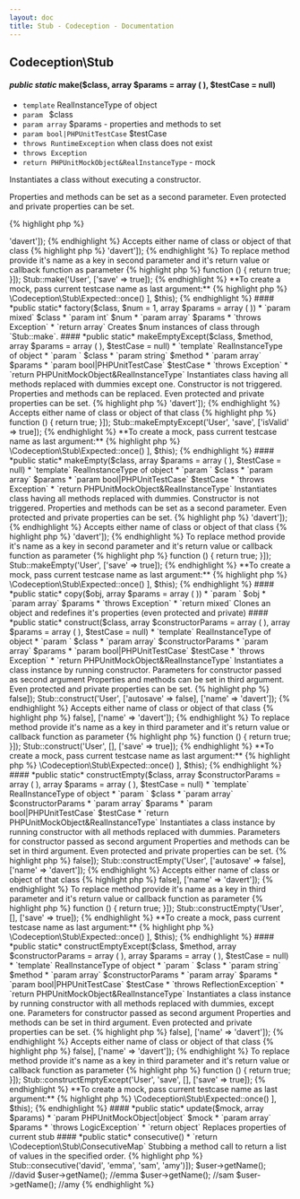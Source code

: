 ```yaml
---
layout: doc
title: Stub - Codeception - Documentation
---
```



## Codeception\Stub



#### *public static* make($class, array $params = array ( ), $testCase = null)

* `template` RealInstanceType of object
* `param ` $class
* `param array` $params - properties and methods to set
* `param bool|PHPUnitTestCase` $testCase
* `throws RuntimeException` when class does not exist
* `throws Exception`
* `return PHPUnitMockObject&RealInstanceType` - mock

Instantiates a class without executing a constructor.

Properties and methods can be set as a second parameter.
Even protected and private properties can be set.

{% highlight php %}

<?php
Stub::make('User');
Stub::make('User', ['name' => 'davert']);

{% endhighlight %}

Accepts either name of class or object of that class

{% highlight php %}

<?php
Stub::make(new User, ['name' => 'davert']);

{% endhighlight %}

To replace method provide it's name as a key in second parameter
and it's return value or callback function as parameter

{% highlight php %}

<?php
Stub::make('User', ['save' => function () { return true; }]);
Stub::make('User', ['save' => true]);

{% endhighlight %}

**To create a mock, pass current testcase name as last argument:**

{% highlight php %}

<?php
Stub::make('User', [
     'save' => \Codeception\Stub\Expected::once()
], $this);

{% endhighlight %}

#### *public static* factory($class, $num = 1, array $params = array ( ))

* `param mixed` $class
* `param int` $num
* `param array` $params
* `throws Exception`
* `return array`

Creates $num instances of class through `Stub::make`.

#### *public static* makeEmptyExcept($class, $method, array $params = array ( ), $testCase = null)

* `template` RealInstanceType of object
* `param ` $class
* `param string` $method
* `param array` $params
* `param bool|PHPUnitTestCase` $testCase
* `throws Exception`
* `return PHPUnitMockObject&RealInstanceType`

Instantiates class having all methods replaced with dummies except one.

Constructor is not triggered.
Properties and methods can be replaced.
Even protected and private properties can be set.

{% highlight php %}

<?php
Stub::makeEmptyExcept('User', 'save');
Stub::makeEmptyExcept('User', 'save', ['name' => 'davert']);

{% endhighlight %}

Accepts either name of class or object of that class

{% highlight php %}

<?php
* Stub::makeEmptyExcept(new User, 'save');

{% endhighlight %}

To replace method provide it's name as a key in second parameter
and it's return value or callback function as parameter

{% highlight php %}

<?php
Stub::makeEmptyExcept('User', 'save', ['isValid' => function () { return true; }]);
Stub::makeEmptyExcept('User', 'save', ['isValid' => true]);

{% endhighlight %}

**To create a mock, pass current testcase name as last argument:**

{% highlight php %}

<?php
Stub::makeEmptyExcept('User', 'validate', [
     'save' => \Codeception\Stub\Expected::once()
], $this);

{% endhighlight %}

#### *public static* makeEmpty($class, array $params = array ( ), $testCase = null)

* `template` RealInstanceType of object
* `param ` $class
* `param array` $params
* `param bool|PHPUnitTestCase` $testCase
* `throws Exception`
* `return PHPUnitMockObject&RealInstanceType`

Instantiates class having all methods replaced with dummies.

Constructor is not triggered.
Properties and methods can be set as a second parameter.
Even protected and private properties can be set.

{% highlight php %}

<?php
Stub::makeEmpty('User');
Stub::makeEmpty('User', ['name' => 'davert']);

{% endhighlight %}

Accepts either name of class or object of that class

{% highlight php %}

<?php
Stub::makeEmpty(new User, ['name' => 'davert']);

{% endhighlight %}

To replace method provide it's name as a key in second parameter
and it's return value or callback function as parameter

{% highlight php %}

<?php
Stub::makeEmpty('User', ['save' => function () { return true; }]);
Stub::makeEmpty('User', ['save' => true]);

{% endhighlight %}

**To create a mock, pass current testcase name as last argument:**

{% highlight php %}

<?php
Stub::makeEmpty('User', [
     'save' => \Codeception\Stub\Expected::once()
], $this);

{% endhighlight %}

#### *public static* copy($obj, array $params = array ( ))

* `param ` $obj
* `param array` $params
* `throws Exception`
* `return mixed`

Clones an object and redefines it's properties (even protected and private)

#### *public static* construct($class, array $constructorParams = array ( ), array $params = array ( ), $testCase = null)

* `template` RealInstanceType of object
* `param ` $class
* `param array` $constructorParams
* `param array` $params
* `param bool|PHPUnitTestCase` $testCase
* `throws Exception`
* `return PHPUnitMockObject&RealInstanceType`

Instantiates a class instance by running constructor.

Parameters for constructor passed as second argument
Properties and methods can be set in third argument.
Even protected and private properties can be set.

{% highlight php %}

<?php
Stub::construct('User', ['autosave' => false]);
Stub::construct('User', ['autosave' => false], ['name' => 'davert']);

{% endhighlight %}

Accepts either name of class or object of that class

{% highlight php %}

<?php
Stub::construct(new User, ['autosave' => false], ['name' => 'davert']);

{% endhighlight %}

To replace method provide it's name as a key in third parameter
and it's return value or callback function as parameter

{% highlight php %}

<?php
Stub::construct('User', [], ['save' => function () { return true; }]);
Stub::construct('User', [], ['save' => true]);

{% endhighlight %}

**To create a mock, pass current testcase name as last argument:**

{% highlight php %}

<?php
Stub::construct('User', [], [
     'save' => \Codeception\Stub\Expected::once()
], $this);

{% endhighlight %}

#### *public static* constructEmpty($class, array $constructorParams = array ( ), array $params = array ( ), $testCase = null)

* `template` RealInstanceType of object
* `param ` $class
* `param array` $constructorParams
* `param array` $params
* `param bool|PHPUnitTestCase` $testCase
* `return PHPUnitMockObject&RealInstanceType`

Instantiates a class instance by running constructor with all methods replaced with dummies.

Parameters for constructor passed as second argument
Properties and methods can be set in third argument.
Even protected and private properties can be set.

{% highlight php %}

<?php
Stub::constructEmpty('User', ['autosave' => false]);
Stub::constructEmpty('User', ['autosave' => false], ['name' => 'davert']);

{% endhighlight %}

Accepts either name of class or object of that class

{% highlight php %}

<?php
Stub::constructEmpty(new User, ['autosave' => false], ['name' => 'davert']);

{% endhighlight %}

To replace method provide it's name as a key in third parameter
and it's return value or callback function as parameter

{% highlight php %}

<?php
Stub::constructEmpty('User', [], ['save' => function () { return true; }]);
Stub::constructEmpty('User', [], ['save' => true]);

{% endhighlight %}

**To create a mock, pass current testcase name as last argument:**

{% highlight php %}

<?php
Stub::constructEmpty('User', [], [
     'save' => \Codeception\Stub\Expected::once()
], $this);

{% endhighlight %}

#### *public static* constructEmptyExcept($class, $method, array $constructorParams = array ( ), array $params = array ( ), $testCase = null)

* `template` RealInstanceType of object
* `param ` $class
* `param string` $method
* `param array` $constructorParams
* `param array` $params
* `param bool|PHPUnitTestCase` $testCase
* `throws ReflectionException`
* `return PHPUnitMockObject&RealInstanceType`

Instantiates a class instance by running constructor with all methods replaced with dummies, except one.

Parameters for constructor passed as second argument
Properties and methods can be set in third argument.
Even protected and private properties can be set.

{% highlight php %}

<?php
Stub::constructEmptyExcept('User', 'save');
Stub::constructEmptyExcept('User', 'save', ['autosave' => false], ['name' => 'davert']);

{% endhighlight %}

Accepts either name of class or object of that class

{% highlight php %}

<?php
Stub::constructEmptyExcept(new User, 'save', ['autosave' => false], ['name' => 'davert']);

{% endhighlight %}

To replace method provide it's name as a key in third parameter
and it's return value or callback function as parameter

{% highlight php %}

<?php
Stub::constructEmptyExcept('User', 'save', [], ['save' => function () { return true; }]);
Stub::constructEmptyExcept('User', 'save', [], ['save' => true]);

{% endhighlight %}

**To create a mock, pass current testcase name as last argument:**

{% highlight php %}

<?php
Stub::constructEmptyExcept('User', 'save', [], [
     'save' => \Codeception\Stub\Expected::once()
], $this);

{% endhighlight %}

#### *public static* update($mock, array $params)

* `param PHPUnitMockObject|object` $mock
* `param array` $params
* `throws LogicException`
* `return object`

Replaces properties of current stub

#### *public static* consecutive()

* `return \Codeception\Stub\ConsecutiveMap`

Stubbing a method call to return a list of values in the specified order.

{% highlight php %}

<?php
$user = Stub::make('User', ['getName' => Stub::consecutive('david', 'emma', 'sam', 'amy')]);
$user->getName(); //david
$user->getName(); //emma
$user->getName(); //sam
$user->getName(); //amy

{% endhighlight %}


